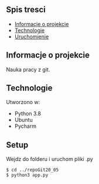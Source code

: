 ## Spis tresci
* [Informacje o projekcie](#general-info)
* [Technologie](#technologies)
* [Uruchomienie](#setup)

## Informacje o projekcie
Nauka pracy z git.

## Technologie
Utworzono w:
* Python 3.8
* Ubuntu
* Pycharm
	
## Setup
Wejdz do folderu i uruchom pliki .py
```
$ cd ../repoGit20_05
$ python3 app.py
```
